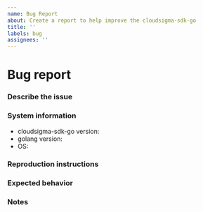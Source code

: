 ```yaml
---
name: Bug Report
about: Create a report to help improve the cloudsigma-sdk-go
title: ''
labels: bug
assignees: ''
---
```


# Bug report

### Describe the issue
<!-- Please provide a clear and concise description of the problem you are
facing including the steps to reproduce the issue. -->

### System information
<!-- Please provide the following information: -->
 - cloudsigma-sdk-go version: <!-- The version is defined in `go.mod` file -->
 - golang version: <!-- The output of `go version` -->
 - OS: <!-- E.g. macOS Catalina, Ubuntu 19.04, etc -->

### Reproduction instructions
<!-- Describe the code to reproduce the behavior. -->

### Expected behavior
<!-- A clear and concise description of what you expected to happen. -->

### Notes
<!-- Add any additional details that may be important for us to know. -->
